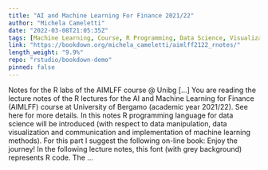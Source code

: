 ```yaml
---
title: "AI and Machine Learning For Finance 2021/22"
author: "Michela Cameletti"
date: "2022-03-08T21:05:35Z"
tags: [Machine Learning, Course, R Programming, Data Science, Visualization]
link: "https://bookdown.org/michela_cameletti/aimlff2122_rnotes/"
length_weight: "9.9%"
repo: "rstudio/bookdown-demo"
pinned: false
---
```


Notes for the R labs of the AIMLFF course @ Unibg [...] You are reading the lecture notes of the R lectures for the AI and Machine Learning for Finance (AIMLFF) course at University of Bergamo (academic year 2021/22). See here for more details. In this notes R programming language for data science will be introduced (with respect to data manipulation, data visualization and communication and implementation of machine learning methods). For this part I suggest the following on-line book: Enjoy the journey! In the following lecture notes, this font (with grey background) represents R code. The ...
